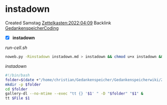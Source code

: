 # instadown
Created Samstag [Zettelkasten:2022:04:09]()
Backlink [GedankenspeicherCoding](../GedankenspeicherCoding.md)

- [X] **instadown**

*run-cell.sh*
```bash
noweb.py -Rinstadown instadown.md > instadown && chmod u+x instadown && echo 'fertig'
```



*instadown*
```bash
#!/bin/bash
folder=$(date +"/home/christian/Gedankenspeicher/Gedankenspeicherwiki/Zettelkasten/%Y/%m/%d")
mkdir -p $folder
cd $folder
gallery-dl --no-mtime --exec "tt {} '$1' " -D "$folder" "$1" &
tt $File $1
```

